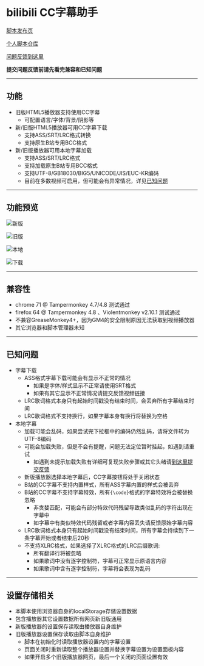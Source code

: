 bilibili CC字幕助手
=======================

[脚本发布页](https://greasyfork.org/scripts/378513)

[个人脚本仓库](https://github.com/indefined/UserScripts)

[问题反馈到这里](https://github.com/indefined/UserScripts/issues)

**提交问题反馈前请先看完兼容和已知问题**

-------------------------
## 功能

- 旧版HTML5播放器支持使用CC字幕
  - 可配置语言/字体/背景/阴影等
- 新/旧版HTML5播放器可用CC字幕下载
  - 支持ASS/SRT/LRC格式转换
  - 支持原生B站专用BCC格式
- 新/旧版播放器可用本地字幕加载
  - 支持ASS/SRT/LRC格式
  - 支持加载原生B站专用BCC格式
  - 支持UTF-8/GB18030/BIG5/UNICODE/JIS/EUC-KR编码
  - 目前在多数视频可启用，但可能会有异常情况，详见[已知问题](#已知问题)

-------------------------
## 功能预览

![新版](https://greasyfork.org/system/screenshots/screenshots/000/014/323/original/newPlayer.jpg)

![旧版](https://greasyfork.org/system/screenshots/screenshots/000/014/409/original/oldPlayer.jpg)

![本地](https://greasyfork.org/system/screenshots/screenshots/000/014/446/original/local.jpg)

![下载](https://greasyfork.org/system/screenshots/screenshots/000/014/325/original/download.jpg)

-------------------------
## 兼容性

- chrome 71 @ Tampermonkey 4.7/4.8 测试通过
- firefox 64 @ Tampermonkey 4.8 、Violentmonkey v2.10.1 测试通过
- 不兼容GreaseMonkey4+，因为GM4的安全限制原因无法获取到视频播放器
- 其它浏览器和脚本管理器未知

-------------------------
## 已知问题

- 字幕下载
  - ASS格式字幕下载可能会有显示不正常的情况
    - 如果是字体/样式显示不正常请使用SRT格式
    - 如果有其它显示不正常情况请提交反馈视频链接
  - LRC歌词格式本身只有起始时间戳没有结束时间，会丢弃所有字幕结束时间
  - LRC歌词格式不支持换行，如果字幕本身有换行将替换为空格
- 本地字幕
  - 加载可能会乱码，如果尝试完下拉框中的编码仍然乱码，请将文件转为UTF-8编码
  - 可能会加载失败，但是不会有提醒，问题无法定位暂时挂起，如遇到请重试
    - 如遇到未提示加载失败有详细可复现失败步骤或其它头绪请[到这里提交反馈](https://github.com/indefined/UserScripts/issues/6)
  - 新版播放器选择本地字幕后，CC字幕按钮将处于关闭状态
  - B站的CC字幕不支持内置样式，所有ASS字幕内置的样式会被丢弃
  - B站的CC字幕不支持字幕特效，所有`{\code}`格式的字幕特效将会被替换忽略
    - 非贪婪匹配，可能会有部分特效代码残留导致类似乱码的字符出现在字幕中
    - 如字幕中有类似特效代码残留或者字幕内容丢失请反馈原始字幕内容
  - LRC歌词格式本身只有起始时间戳没有结束时间，所有字幕会持续到下一条字幕开始或者结束后20秒
  - 不支持XLRC格式，如果选择了XLRC格式的LRC后缀歌词:
    - 所有翻译行将被忽略
    - 如果歌词中没有逐字控制符，字幕可正常显示原语言内容
    - 如果歌词中含有逐字控制符，字幕将会表现为乱码

-------------------------
## 设置存储相关

- 本脚本使用浏览器自身的localStorage存储设置数据
- 包含播放器其它设置数据所有网页新旧版通用
- 新版播放器的设置保存读取由播放器自身维护
- 旧版播放器设置保存读取由脚本自身维护
  - 脚本在初始化时读取播放器设置内的字幕设置
  - 页面关闭时重新读取整个播放器设置并替换字幕设置为设置面板内容
  - 如果开启多个旧版播放器网页，最后一个关闭的页面设置有效
